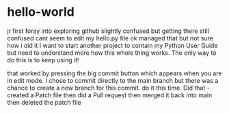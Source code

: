 # hello-world
jr first foray into exploring github
slightly confused but getting there
still confused cant seem to edit my
hello.py file
ok managed that but not sure how i did it
I want to start another project to contain
my Python User Guide but need to understand 
more how this whole thing works.
The only way to do this is to keep using it!

that worked by pressing the big commit button 
which appears when you are in edit mode.
I chose to commit directly to the main branch
but there was a chance to create a new branch 
for this commit. do it this time.
Did that - created a Patch file then 
did a Pull request then merged it back into main
then deleted the patch file


